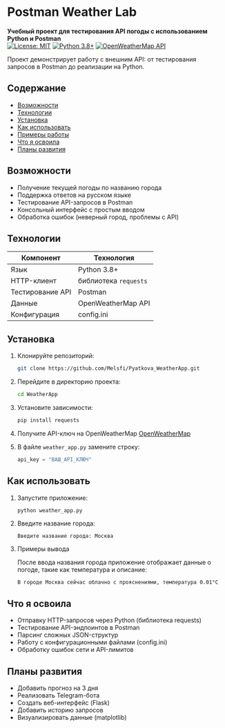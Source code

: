# Postman Weather Lab

**Учебный проект для тестирования API погоды с использованием Python и Postman**  
[![License: MIT](https://img.shields.io/badge/License-MIT-green.svg)](https://opensource.org/licenses/MIT) 
[![Python 3.8+](https://img.shields.io/badge/Python-3.8+-blue.svg)](https://www.python.org) 
[![OpenWeatherMap API](https://img.shields.io/badge/API-OpenWeatherMap-orange.svg)](https://openweathermap.org/api)

Проект демонстрирует работу с внешним API: от тестирования запросов в Postman до реализации на Python. 

## Содержание
- [Возможности](#возможности)
- [Технологии](#технологии)
- [Установка](#установка)
- [Как использовать](#как-использовать)
- [Примеры работы](#примеры-работы)
- [Что я освоила](#что-я-освоила)
- [Планы развития](#планы-развития)
  
## Возможности
- Получение текущей погоды по названию города
- Поддержка ответов на русском языке
- Тестирование API-запросов в Postman
- Консольный интерфейс с простым вводом
- Обработка ошибок (неверный город, проблемы с API)  

## Технологии
| Компонент       | Технология          |
|-----------------|---------------------|
| Язык            | Python 3.8+         |
| HTTP-клиент     | библиотека `requests`|
| Тестирование API| Postman             |
| Данные          | OpenWeatherMap API  |
| Конфигурация    | config.ini          |

## Установка
1. Клонируйте репозиторий:
   ```bash
   git clone https://github.com/Melsfi/Pyatkova_WeatherApp.git
   ```

2. Перейдите в директорию проекта:
   ```bash
   cd WeatherApp
   ```

3. Установите зависимости:
   ```bash
   pip install requests
   ```
   
4. Получите API-ключ на OpenWeatherMap
   [OpenWeatherMap](https://openweathermap.org/api)

6. В файле `weather_app.py` замените строку:

   ```python
   api_key = "ВАШ_API_КЛЮЧ"

## Как использовать
1. Запустите приложение:
   ```bash
   python weather_app.py
   ```

2. Введите название города:
   ```text
   Введите название города: Москва
   ```
3. Примеры вывода

   После ввода названия города приложение отображает данные о погоде, такие как температура и описание:
   ```text
   В городе Москва сейчас облачно с прояснениями, температура 0.01°C
   ```

## Что я освоила
- Отправку HTTP-запросов через Python (библиотека requests)
- Тестирование API-эндпоинтов в Postman
- Парсинг сложных JSON-структур
- Работу с конфигурационными файлами (config.ini)
- Обработку ошибок сети и API-лимитов

## Планы развития
- Добавить прогноз на 3 дня
- Реализовать Telegram-бота
- Создать веб-интерфейс (Flask)
- Добавить историю запросов
- Визуализировать данные (matplotlib)
